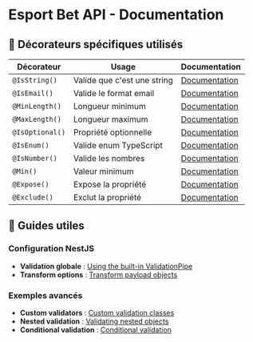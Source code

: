 # Esport Bet API - Documentation

## 🎯 Décorateurs spécifiques utilisés

| Décorateur      | Usage                       | Documentation                                                                              |
| --------------- | --------------------------- | ------------------------------------------------------------------------------------------ |
| `@IsString()`   | Valide que c'est une string | [Documentation](https://github.com/typestack/class-validator#common-validation-decorators) |
| `@IsEmail()`    | Valide le format email      | [Documentation](https://github.com/typestack/class-validator#common-validation-decorators) |
| `@MinLength()`  | Longueur minimum            | [Documentation](https://github.com/typestack/class-validator#string-validation-decorators) |
| `@MaxLength()`  | Longueur maximum            | [Documentation](https://github.com/typestack/class-validator#string-validation-decorators) |
| `@IsOptional()` | Propriété optionnelle       | [Documentation](https://github.com/typestack/class-validator#conditional-validation)       |
| `@IsEnum()`     | Valide enum TypeScript      | [Documentation](https://github.com/typestack/class-validator#other-decorators)             |
| `@IsNumber()`   | Valide les nombres          | [Documentation](https://github.com/typestack/class-validator#number-validation-decorators) |
| `@Min()`        | Valeur minimum              | [Documentation](https://github.com/typestack/class-validator#number-validation-decorators) |
| `@Expose()`     | Expose la propriété         | [Documentation](https://github.com/typestack/class-transformer#exposing-properties)        |
| `@Exclude()`    | Exclut la propriété         | [Documentation](https://github.com/typestack/class-transformer#exposing-properties)        |

## 📖 Guides utiles

### Configuration NestJS

- **Validation globale** : [Using the built-in ValidationPipe](https://docs.nestjs.com/techniques/validation#using-the-built-in-validationpipe)
- **Transform options** : [Transform payload objects](https://docs.nestjs.com/techniques/validation#transform-payload-objects)

### Exemples avancés

- **Custom validators** : [Custom validation classes](https://github.com/typestack/class-validator#custom-validation-classes)
- **Nested validation** : [Validating nested objects](https://github.com/typestack/class-validator#validating-nested-objects)
- **Conditional validation** : [Conditional validation](https://github.com/typestack/class-validator#conditional-validation)
